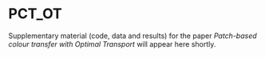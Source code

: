 # PCT_OT
Supplementary material (code, data and results) for the paper *Patch-based colour transfer with Optimal Transport* will appear here shortly.
